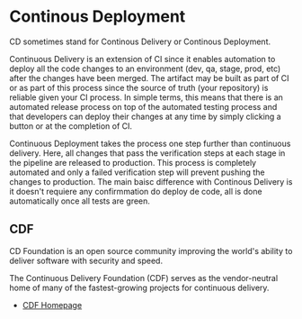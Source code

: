 # Continous Deployment

CD sometimes stand for Continous Delivery or Continous Deployment.

Continuous Delivery is an extension of CI since it enables automation to deploy all the code changes to an environment (dev, qa, stage, prod, etc) after the changes have been merged. The artifact may be built as part of CI or as part of this process since the source of truth (your repository) is reliable given your CI process. In simple terms, this means that there is an automated release process on top of the automated testing process and that developers can deploy their changes at any time by simply clicking a button or at the completion of CI.

Continuous Deployment takes the process one step further than continuous delivery. Here, all changes that pass the verification steps at each stage in the pipeline are released to production. This process is completely automated and only a failed verification step will prevent pushing the changes to production. The main baisc difference with Continous Delivery is it doesn't requiere any confirmmation do deploy de code, all is done automatically once all tests are green.

## CDF

CD Foundation is an open source community improving the world's ability to deliver software with security and speed.

The Continuous Delivery Foundation (CDF) serves as the vendor-neutral home of many of the fastest-growing projects for continuous delivery.

* [CDF Homepage](https://cd.foundation/)

